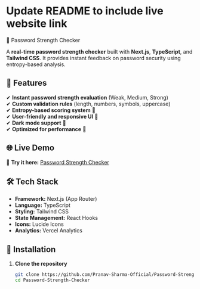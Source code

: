 # Update README to include live website link
🔐 Password Strength Checker

A **real-time password strength checker** built with **Next.js**, **TypeScript**, and **Tailwind CSS**. It provides instant feedback on password security using entropy-based analysis.  

## 🚀 Features

✔ **Instant password strength evaluation** (Weak, Medium, Strong)  
✔ **Custom validation rules** (length, numbers, symbols, uppercase)  
✔ **Entropy-based scoring system** 🔢  
✔ **User-friendly and responsive UI** 📱  
✔ **Dark mode support** 🌙  
✔ **Optimized for performance** 🚀  

## 🌐 Live Demo  

🔗 **Try it here:** [Password Strength Checker](https://password-strength-pranav-sharma.vercel.app/)  

## 🛠 Tech Stack

- **Framework:** Next.js (App Router)  
- **Language:** TypeScript  
- **Styling:** Tailwind CSS  
- **State Management:** React Hooks  
- **Icons:** Lucide Icons  
- **Analytics:** Vercel Analytics  

## 🔧 Installation

1. **Clone the repository**  
   ```bash
   git clone https://github.com/Pranav-Sharma-Official/Password-Strength-Checker.git
   cd Password-Strength-Checker
